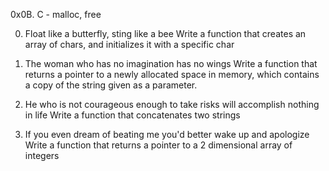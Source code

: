 0x0B. C - malloc, free

0. Float like a butterfly, sting like a bee
Write a function that creates an array of chars, and initializes it with a specific char

1. The woman who has no imagination has no wings
Write a function that returns a pointer to a newly allocated space in memory, which contains a copy of the string given as a parameter.

2. He who is not courageous enough to take risks will accomplish nothing in life
Write a function that concatenates two strings

3. If you even dream of beating me you'd better wake up and apologize
Write a function that returns a pointer to a 2 dimensional array of integers
